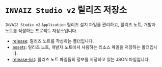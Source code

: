 # `INVAIZ Studio v2` 릴리즈 저장소

`INVAIZ Studio v2` `Application` 릴리즈 설치 파일을 관리하고, 릴리즈 노트, 개발자 노트를 작성하는 프로젝트 저장소입니다.

- [release](./release): 릴리즈 노트를 작성하는 폴더입니다.
- [assets](./assets): 릴리즈 노트, 개발자 노트에서 사용하는 리소스 파일을 저장하는 폴더입니다.
- [release-list](./release-list.json): 릴리즈 노트 파일들의 정보를 저장하고 있는 JSON 파일입니다.
